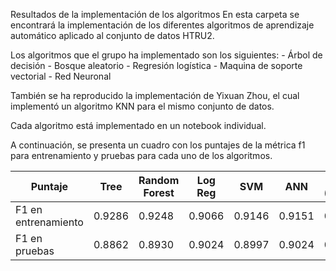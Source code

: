 Resultados de la implementación de los algoritmos
En esta carpeta se encontrará la implementación de los diferentes algoritmos de aprendizaje automático aplicado al conjunto de datos HTRU2.

Los algoritmos que el grupo ha implementado son los siguientes: - Árbol de decisión - Bosque aleatorio - Regresión logística - Maquina de soporte vectorial - Red Neuronal

También se ha reproducido la implementación de Yixuan Zhou, el cual implementó un algoritmo KNN para el mismo conjunto de datos.

Cada algoritmo está implementado en un notebook individual.

A continuación, se presenta un cuadro con los puntajes de la métrica f1 para entrenamiento y pruebas para cada uno de los algoritmos.

| Puntaje | Tree | Random Forest | Log Reg | SVM | ANN | KNN (reportado) | KNN (simulado) | 
| ----- | ----- | ----- | ----- | ----- | ----- | ----- | ----- |
| F1 en entrenamiento | 0.9286 | 0.9248 | 0.9066 | 0.9146 | 0.9151 | 0.9242 | 0.9253 | 
| F1 en pruebas | 0.8862 | 0.8930 | 0.9024| 0.8997 | 0.9024 | 0.8976 | 0.8787 |